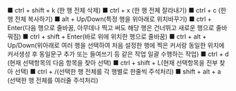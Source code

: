 ■ ctrl + shift + k (한 행 전체 삭제)
■ ctrl + x (한 행 전체 잘라내기)
■ ctrl + c (한 행 전체 복사하기)
■ alt + Up/Down(특정 행을 위아래로 위치바꾸기)
■ ctrl + Enter(다음 행으로 줄바꿈, 아무데나 찍고 써도 해당 행은 건너뛰고 새로운 행으로 줄바꿔짐)
■ ctrl + shift + Enter(바로 위에 위치한 행으로 줄바꿈)
■ ctrl + alt + Up/Down(위아래로 여러 행을 선택하여 처음 설정한 행에 찍은 커서랑 동일한 위치에 커서생성 후 동일문구 추가 또는 들여쓰기 등 같은 작업 일괄 수행하는 작업)
■ ctrl + d (현재 선택항목의 다음 항목을 찾아 선택)
■ ctrl + shift + L(현재 선택항목을 전부 찾아 선택)
■ ctrl + /(선택한 행 전체를 각 행별로 한줄씩 주석처리)
■ shift + alt + a (선택한 행 전체를 여러줄 주석처리)